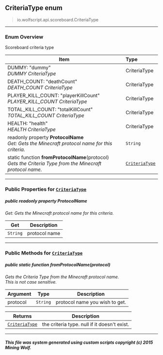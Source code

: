 ## CriteriaType __enum__

>io.wolfscript.api.scoreboard.CriteriaType

---

### Enum Overview

Scoreboard criteria type

Item | Type   
--- | :--- 
DUMMY: "dummy"<br> _DUMMY CriteriaType_ | CriteriaType
DEATH_COUNT: "deathCount"<br> _DEATH_COUNT CriteriaType_ | CriteriaType
PLAYER_KILL_COUNT: "playerKillCount"<br> _PLAYER_KILL_COUNT CriteriaType_ | CriteriaType
TOTAL_KILL_COUNT: "totalKillCount"<br> _TOTAL_KILL_COUNT CriteriaType_ | CriteriaType
HEALTH: "health"<br> _HEALTH CriteriaType_ | CriteriaType
 readonly property __ProtocolName__ <br> _Get: Gets the Minecraft protocol name for this criteria._ | `String`
static function __fromProtocolName__(protocol) <br> _Gets the Criteria Type from the Minecraft protocol name._ | [`CriteriaType`](CriteriaType.md)



---


### Public Properties for [`CriteriaType`](CriteriaType.md)

##### <a id='protocolname'></a>public  readonly property __ProtocolName__

_Get: Gets the Minecraft protocol name for this criteria._

Get | Description
--- | --- 
`String` | protocol name



---

### Public Methods for [`CriteriaType`](CriteriaType.md)

##### <a id='fromprotocolname'></a>public static function __fromProtocolName__(protocol)

_Gets the Criteria Type from the Minecraft protocol name.<br> This is not case sensitive._

Argument | Type | Description  
--- | --- | --- 
protocol | `String` | protocol name you wish to get.

Returns | Description
--- | --- 
[`CriteriaType`](CriteriaType.md) | the criteria type. null if it doesn't exist.


---


##### This file was system generated using custom scripts copyright (c) 2015 Mining Wolf.
	

